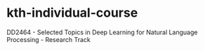 # kth-individual-course
DD2464 - Selected Topics in Deep Learning for Natural Language Processing - Research Track
